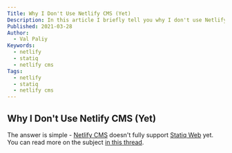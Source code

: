 ```yaml
---
Title: Why I Don't Use Netlify CMS (Yet)
Description: In this article I briefly tell you why I don't use Netlify CMS on a Statiq Web site yet.
Published: 2021-03-28
Author:
  - Val Paliy
Keywords:
  - netlify
  - statiq
  - netlify cms
Tags:
  - netlify
  - statiq
  - netlify cms
---
```


## Why I Don't Use Netlify CMS (Yet)

The answer is simple - [Netlify CMS](https://www.netlifycms.org/) doesn't fully support [Statiq Web](https://statiq.dev/web/) yet. You can read more on the subject [in this thread](https://answers.netlify.com/t/integrating-netlify-cms-into-statiq-website-config-yml-not-found/).

